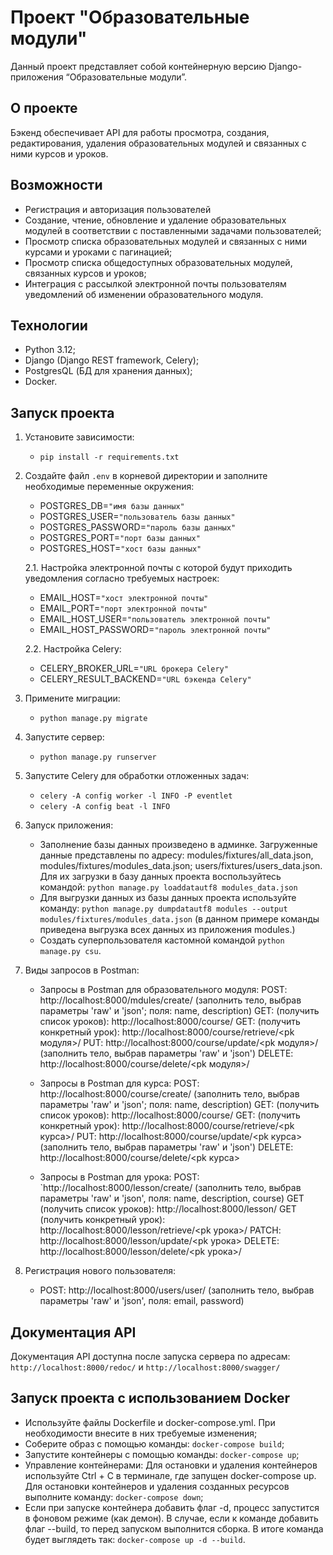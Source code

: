 # Проект "Образовательные модули"

Данный проект представляет собой контейнерную версию Django-приложения “Образовательные модули”.

## О проекте

Бэкенд обеспечивает API для работы просмотра, создания, редактирования, удаления образовательных модулей и связанных с ними курсов и уроков. 

## Возможности

- Регистрация и авторизация пользователей
- Создание, чтение, обновление и удаление образовательных модулей в соответствии с поставленными задачами пользователей;
- Просмотр списка образовательных модулей и связанных с ними курсами и уроками с пагинацией;
- Просмотр списка общедоступных образовательных модулей, связанных курсов и уроков;
- Интеграция с рассылкой электронной почты пользователям уведомлений об изменении образовательного модуля. 

## Технологии

- Python 3.12;
- Django (Django REST framework, Celery);
- PostgresQL (БД для хранения данных);
- Docker.

## Запуск проекта

1. Установите зависимости:
    - `pip install -r requirements.txt`

2. Создайте файл `.env` в корневой директории и заполните необходимые переменные окружения:
    - POSTGRES_DB=`"имя базы данных"`
    - POSTGRES_USER=`"пользователь базы данных"`
    - POSTGRES_PASSWORD=`"пароль базы данных"`
    - POSTGRES_PORT=`"порт базы данных"`
    - POSTGRES_HOST=`"хост базы данных"`
   
   2.1. Настройка электронной почты с которой будут приходить уведомления согласно требуемых настроек:
    - EMAIL_HOST=`"хост электронной почты"`
    - EMAIL_PORT=`"порт электронной почты"`
    - EMAIL_HOST_USER=`"пользователь электронной почты"`
    - EMAIL_HOST_PASSWORD=`"пароль электронной почты"`
    
   2.2. Настройка Celery:
   - CELERY_BROKER_URL=`"URL брокера Celery"`
   - CELERY_RESULT_BACKEND=`"URL бэкенда Celery"`

3. Примените миграции:
    - `python manage.py migrate`

4. Запустите сервер:
    - `python manage.py runserver`

5. Запустите Celery для обработки отложенных задач:
    - `celery -A config worker -l INFO -P eventlet`
    - `celery -A config beat -l INFO`

6. Запуск приложения:
    - Заполнение базы данных произведено в админке. Загруженные данные представлены по адресу: modules/fixtures/all_data.json, modules/fixtures/modules_data.json; users/fixtures/users_data.json. Для их загрузки в базу данных проекта воспользуйтесь командой: `python manage.py loaddatautf8 modules_data.json`
    - Для выгрузки данных из базы данных проекта используйте команду: `python manage.py dumpdatautf8 modules --output modules/fixtures/modules_data.json` (в данном примере команды приведена выгрузка всех данных из приложения modules.)
    - Создать суперпользователя кастомной командой `python manage.py csu`.

7. Виды запросов в Postman: 

   - Запросы в Postman для образовательного модуля:
    POST: http://localhost:8000/mdules/create/ (заполнить тело, выбрав параметры 'raw' и 'json'; поля: name, description)
    GET: (получить список уроков): http://localhost:8000/course/
    GET: (получить конкретный урок): http://localhost:8000/course/retrieve/<pk модуля>/
    PUT: http://localhost:8000/course/update/<pk модуля>/ (заполнить тело, выбрав параметры 'raw' и 'json')
    DELETE: http://localhost:8000/course/delete/<pk модуля>/
   
   - Запросы в Postman для курса:
    POST: http://localhost:8000/course/create/ (заполнить тело, выбрав параметры 'raw' и 'json'; поля: name, description)
    GET: (получить список уроков): http://localhost:8000/course/
    GET: (получить конкретный урок): http://localhost:8000/course/retrieve/<pk курса>/
    PUT: http://localhost:8000/course/update/<pk курса> (заполнить тело, выбрав параметры 'raw' и 'json')
    DELETE: http://localhost:8000/course/delete/<pk курса>
   
   - Запросы в Postman для урока:
   POST: `http://localhost:8000/lesson/create/ (заполнить тело, выбрав параметры 'raw' и 'json', поля: name, description, course)
   GET (получить список уроков): http://localhost:8000/lesson/
   GET (получить конкретный урок): http://localhost:8000/lesson/retrieve/<pk урока>/
   PATCH: http://localhost:8000/lesson/update/<pk урока>
   DELETE: http://localhost:8000/lesson/delete/<pk урока>/
8. Регистрация нового пользователя: 
   - POST: http://localhost:8000/users/user/ (заполнить тело, выбрав параметры 'raw' и 'json', поля: email, password)

## Документация API

Документация API доступна после запуска сервера по адресам: `http://localhost:8000/redoc/` и `http://localhost:8000/swagger/`

## Запуск проекта с использованием Docker
  - Используйте файлы Dockerfile и docker-compose.yml. При необходимости внесите в них требуемые изменения;
  - Соберите образ с помощью команды: `docker-compose build`;
  - Запустите контейнеры с помощью команды: `docker-compose up`;
  - Управление контейнерами: Для остановки и удаления контейнеров используйте Ctrl + C в терминале, где запущен docker-compose up. Для остановки контейнеров и удаления созданных ресурсов выполните команду: `docker-compose down`;
  - Если при запуске контейнера добавить флаг -d, процесс запустится в фоновом режиме (как демон). В случае, если к команде добавить флаг --build, то перед запуском выполнится сборка. В итоге команда будет выглядеть так: `docker-compose up -d --build`.
